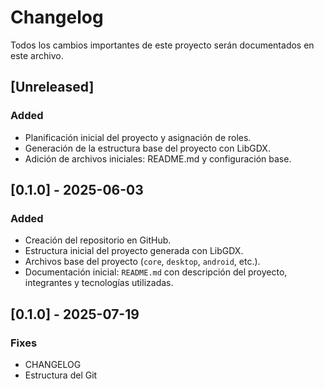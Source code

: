 # Changelog
Todos los cambios importantes de este proyecto serán documentados en este archivo.


## [Unreleased]
### Added
- Planificación inicial del proyecto y asignación de roles.
- Generación de la estructura base del proyecto con LibGDX.
- Adición de archivos iniciales: README.md y configuración base.

## [0.1.0] - 2025-06-03
### Added
- Creación del repositorio en GitHub.
- Estructura inicial del proyecto generada con LibGDX.
- Archivos base del proyecto (`core`, `desktop`, `android`, etc.).
- Documentación inicial: `README.md` con descripción del proyecto, integrantes y tecnologías utilizadas.

## [0.1.0] - 2025-07-19
### Fixes
- CHANGELOG
- Estructura del Git
